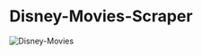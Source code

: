 # Disney-Movies-Scraper

![Disney-Movies](https://i.pinimg.com/originals/ff/a0/9c/ffa09cdd175a0938e6e2c6f98fac3ea4.gif)
